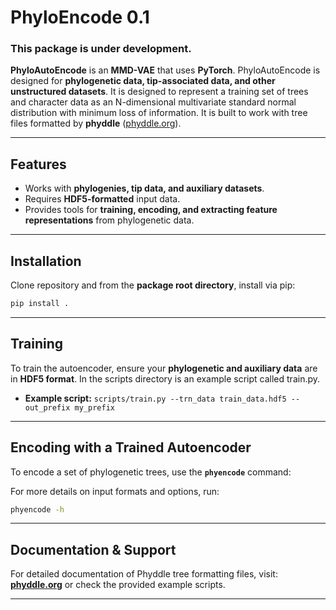 # PhyloEncode 0.1
### This package is under development.

**PhyloAutoEncode** is an **MMD-VAE** that uses **PyTorch**. PhyloAutoEncode is designed for **phylogenetic data, tip-associated data, and other unstructured datasets**. It is designed to represent a training set of trees and character data as an N-dimensional multivariate standard normal distribution with minimum loss of information. It is built to work with tree files formatted by **phyddle** ([phyddle.org](https://phyddle.org)).

---

## Features
- Works with **phylogenies, tip data, and auxiliary datasets**.
- Requires **HDF5-formatted** input data.
- Provides tools for **training, encoding, and extracting feature representations** from phylogenetic data.

---

## Installation
Clone repository and from the **package root directory**, install via pip:

```bash
pip install .
```

---

## Training
To train the autoencoder, ensure your **phylogenetic and auxiliary data** are in **HDF5 format**. In the scripts directory is an example script called train.py.

- **Example script:** `scripts/train.py --trn_data train_data.hdf5 --out_prefix my_prefix`  

---

## Encoding with a Trained Autoencoder
To encode a set of phylogenetic trees, use the **`phyencode`** command:

For more details on input formats and options, run:

```bash
phyencode -h
```

---

## Documentation & Support
For detailed documentation of Phyddle tree formatting files, visit:  
[**phyddle.org**](https://phyddle.org/pipeline.html#format) or check the provided example scripts.

---


